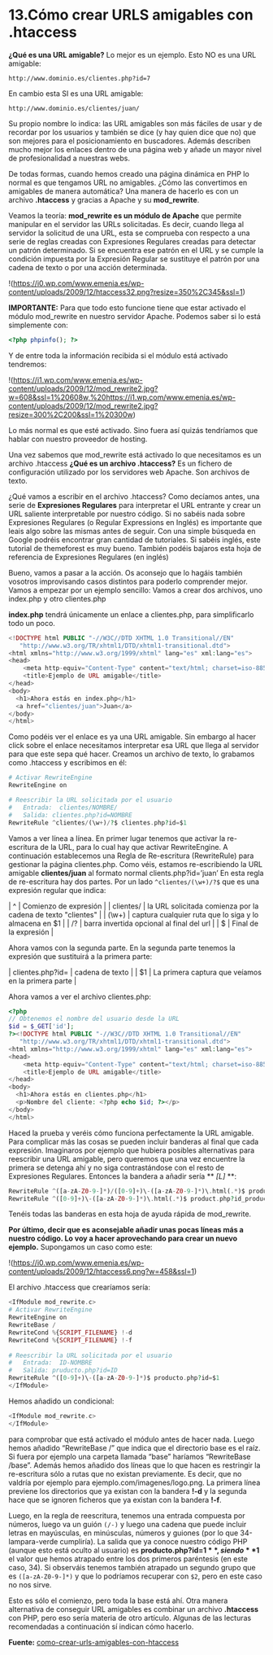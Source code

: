 13.Cómo crear URLS amigables con .htaccess
==========================================
**¿Qué es una URL amigable?** Lo mejor es un ejemplo. Esto NO es una URL amigable:

`http://www.dominio.es/clientes.php?id=7`

En cambio esta SI es una URL amigable:

`http://www.dominio.es/clientes/juan/`

Su propio nombre lo indica: las URL amigables son más fáciles de usar y de recordar por los usuarios y también se dice (y hay quien dice que no) que son mejores para el posicionamiento en buscadores. Además describen mucho mejor los enlaces dentro de una página web y añade un mayor nivel de profesionalidad a nuestras webs.

De todas formas, cuando hemos creado una página dinámica en PHP lo normal es que tengamos URL no amigables. ¿Cómo las convertimos en amigables de manera automática? Una manera de hacerlo es con un archivo **.htaccess** y gracias a Apache y su **mod_rewrite**.

Veamos la teoría: **mod_rewrite es un módulo de Apache** que permite manipular en el servidor las URLs solicitadas. Es decir, cuando llega al servidor la solicitud de una URL, esta se comprueba con respecto a una serie de reglas creadas con Expresiones Regulares creadas para detectar un patrón determinado. Si se encuentra ese patrón en el URL y se cumple la condición impuesta por la Expresión Regular se sustituye el patrón por una cadena de texto o por una acción determinada.

!(https://i0.wp.com/www.emenia.es/wp-content/uploads/2009/12/htaccess32.png?resize=350%2C345&ssl=1)

**IMPORTANTE:** Para que todo esto funcione tiene que estar activado el módulo mod_rewrite en nuestro servidor Apache. Podemos saber si lo está simplemente con:

```php
<?php phpinfo(); ?> 
```

Y de entre toda la información recibida si el módulo está activado tendremos:

!(https://i1.wp.com/www.emenia.es/wp-content/uploads/2009/12/mod_rewrite2.jpg?w=608&ssl=1%20608w,%20https://i1.wp.com/www.emenia.es/wp-content/uploads/2009/12/mod_rewrite2.jpg?resize=300%2C200&ssl=1%20300w)

Lo más normal es que esté activado. Sino fuera así quizás tendríamos que hablar con nuestro proveedor de hosting.

Una vez sabemos que mod_rewrite está activado lo que necesitamos es un archivo .htaccess **¿Qué es un archivo .htaccess?** Es un fichero de configuración utilizado por los servidores web Apache. Son archivos de texto.

¿Qué vamos a escribir en el archivo .htaccess? Como decíamos antes, una serie de **Expresiones Regulares** para interpretar el URL entrante y crear un URL saliente interpretable por nuestro código. Si no sabéis nada sobre Expresiones Regulares (o Regular Expressions en Inglés) es importante que leais algo sobre las mismas antes de seguir. Con una simple búsqueda en Google podréis encontrar gran cantidad de tutoriales. Si sabéis inglés, este tutorial de themeforest es muy bueno. También podéis bajaros esta hoja de referencia de Expresiones Regulares (en inglés)

Bueno, vamos a pasar a la acción. Os aconsejo que lo hagáis también vosotros improvisando casos distintos para poderlo comprender mejor. Vamos a empezar por un ejemplo sencillo: Vamos a crear dos archivos, uno index.php y otro clientes.php

**index.php** tendrá únicamente un enlace a clientes.php, para simplificarlo todo un poco.

```php
<!DOCTYPE html PUBLIC "-//W3C//DTD XHTML 1.0 Transitional//EN"
   "http://www.w3.org/TR/xhtml1/DTD/xhtml1-transitional.dtd">
<html xmlns="http://www.w3.org/1999/xhtml" lang="es" xml:lang="es">
<head>
	<meta http-equiv="Content-Type" content="text/html; charset=iso-8859-1" />
	<title>Ejemplo de URL amigable</title>
</head>
<body>
  <h1>Ahora estás en index.php</h1>
  <a href="clientes/juan">Juan</a>
</body>
</html>
```

Como podéis ver el enlace es ya una URL amigable. Sin embargo al hacer click sobre el enlace necesitamos interpretar esa URL que llega al servidor para que este sepa qué hacer. Creamos un archivo de texto, lo grabamos como .htaccess y escribimos en él:

```php
# Activar RewriteEngine
RewriteEngine on

# Reescribir la URL solicitada por el usuario
#   Entrada:  clientes/NOMBRE/
#   Salida: clientes.php?id=NOMBRE
RewriteRule ^clientes/(\w+)/?$ clientes.php?id=$1
```

Vamos a ver línea a línea. En primer lugar tenemos que activar la re-escritura de la URL, para lo cual hay que activar RewriteEngine. A continuación establecemos una Regla de Re-escritura (RewriteRule) para gestionar la página clientes.php. Como véis, estamos re-escribiendo la URL amigable **clientes/juan** al formato normal clients.php?id=’juan’
En esta regla de re-escritura hay dos partes. Por un lado `^clientes/(\w+)/?$` que es una expresión regular que indica:

| ^         | Comienzo de expresión                                           |
| clientes/ | la URL solicitada comienza por la cadena de texto "clientes"    |
| (\w+)     | captura cualquier ruta que lo siga y lo almacena en $1          |
| /?        | barra invertida opcional al final del url                       |
| $         | Final de la expresión                                           |

Ahora vamos con la segunda parte. En la segunda parte tenemos la expresión que sustituirá a la primera parte:

| clientes.php?id= | cadena de texto                                     |
| $1               | La primera captura que veíamos en la primera parte  |

Ahora vamos a ver el archivo clientes.php:

```php
<?php
// Obtenemos el nombre del usuario desde la URL
$id = $_GET['id'];
?><!DOCTYPE html PUBLIC "-//W3C//DTD XHTML 1.0 Transitional//EN"
   "http://www.w3.org/TR/xhtml1/DTD/xhtml1-transitional.dtd">
<html xmlns="http://www.w3.org/1999/xhtml" lang="es" xml:lang="es">
<head>
	<meta http-equiv="Content-Type" content="text/html; charset=iso-8859-1" />
	<title>Ejemplo de URL amigable</title>
</head>
<body>
  <h1>Ahora estás en clientes.php</h1>
  <p>Nombre del cliente: <?php echo $id; ?></p>
</body>
</html>
```
Haced la prueba y veréis cómo funciona perfectamente la URL amigable. Para complicar más las cosas se pueden incluir banderas al final que cada expresión. Imaginaros por ejemplo que hubiera posibles alternativas para reescribir una URL amigable, pero queremos que una vez encuentre la primera se detenga ahí y no siga contrastándose con el resto de Expresiones Regulares. Entonces la bandera a añadir sería ** *[L]* **:

```php
RewriteRule ^([a-zA-Z0-9-]*)/([0-9]+)\-([a-zA-Z0-9-]*)\.html(.*)$ product.php?id_product=$2$4 [L]
RewriteRule ^([0-9]+)\-([a-zA-Z0-9-]*)\.html(.*)$ product.php?id_product=$1$3 [L]
```

Tenéis todas las banderas en esta hoja de ayuda rápida de mod_rewrite.

**Por último, decir que es aconsejable añadir unas pocas líneas más a nuestro código. Lo voy a hacer aprovechando para crear un nuevo ejemplo.** Supongamos un caso como este:

!(https://i0.wp.com/www.emenia.es/wp-content/uploads/2009/12/htaccess6.png?w=458&ssl=1)

El archivo .htaccess que crearíamos sería:

```php
<IfModule mod_rewrite.c>
# Activar RewriteEngine
RewriteEngine on
RewriteBase / 
RewriteCond %{SCRIPT_FILENAME} !-d
RewriteCond %{SCRIPT_FILENAME} !-f
 
# Reescribir la URL solicitada por el usuario
#   Entrada:  ID-NOMBRE
#   Salida: pruducto.php?id=ID
RewriteRule ^([0-9]+)\-([a-zA-Z0-9-]*)$ producto.php?id=$1
</IfModule>
```

Hemos añadido un condicional:

```php
<IfModule mod_rewrite.c> 
</IfModule>
```
para comprobar que está activado el módulo antes de hacer nada. Luego hemos añadido “RewriteBase /” que indica que el directorio base es el raíz. Si fuera por ejemplo una carpeta llamada “base” haríamos “RewriteBase /base”.
Además hemos añadido dos líneas que lo que hacen es restringir la re-escritura sólo a rutas que no existan previamente. Es decir, que no valdría por ejemplo para ejemplo.com/imagenes/logo.png. La primera línea previene los directorios que ya existan con la bandera **!-d** y la segunda hace que se ignoren ficheros que ya existan con la bandera **!-f**.

Luego, en la regla de reescritura, tenemos una entrada compuesta por números, luego va un guión `(/-)` y luego una cadena que puede incluir letras en mayúsculas, en minúsculas, números y guiones (por lo que 34-lampara-verde cumpliría). La salida que ya conoce nuestro código PHP (aunque esto está oculto al usuario) es **producto.php?id=$1**, siendo **$1** el valor que hemos atrapado entre los dos primeros paréntesis (en este caso, 34). Si observáis tenemos también atrapado un segundo grupo que es `([a-zA-Z0-9-]*)` y que lo podríamos recuperar con `$2`, pero en este caso no nos sirve.

Esto es sólo el comienzo, pero toda la base está ahí. Otra manera alternativa de conseguir URL amigables es combinar un archivo **.htaccess** con PHP, pero eso sería materia de otro artículo. Algunas de las lecturas recomendadas a continuación sí indican cómo hacerlo.

**Fuente:** [como-crear-urls-amigables-con-htaccess](https://www.emenia.es/como-crear-urls-amigables-con-htaccess/)
